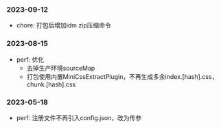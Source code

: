 ### 2023-09-12
- chore: 打包后增加idm zip压缩命令
### 2023-08-15
- perf: 优化
    - 去掉生产环境sourceMap
    - 打包使用内置MiniCssExtractPlugin，不再生成多余index.[hash].css， chunk.[hash].css

### 2023-05-18
- perf: 注册文件不再引入config.json，改为传参
